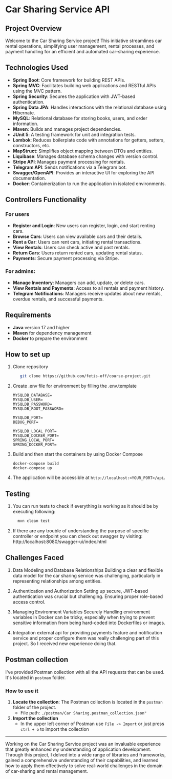 # Car Sharing Service API

## Project Overview

Welcome to the Car Sharing Service project! This initiative streamlines car rental operations, 
simplifying user management, rental processes, 
and payment handling for an efficient and automated car-sharing experience.

## Technologies Used

- **Spring Boot**: Core framework for building REST APIs.
- **Spring MVC**: Facilitates building web applications and RESTful APIs using the MVC pattern.
- **Spring Security**: Secures the application with JWT-based authentication.
- **Spring Data JPA**: Handles interactions with the relational database using Hibernate.
- **MySQL**: Relational database for storing books, users, and order information.
- **Maven**: Builds and manages project dependencies.
- **JUnit 5**: A testing framework for unit and integration tests.
- **Lombok**: Reduces boilerplate code with annotations for getters, setters, constructors, etc.
- **MapStruct**: Simplifies object mapping between DTOs and entities.
- **Liquibase**: Manages database schema changes with version control.
- **Stripe API**: Manages payment processing for rentals.
- **Telegram API**: Sends notifications via a Telegram bot.
- **Swagger/OpenAPI**: Provides an interactive UI for exploring the API documentation.
- **Docker**: Containerization to run the application in isolated environments.

## Controllers Functionality

### For users

- **Register and Login**: New users can register, login, and start renting cars.
- **Browse Cars**: Users can view available cars and their details.
- **Rent a Car**: Users can rent cars, initiating rental transactions.
- **View Rentals**: Users can check active and past rentals.
- **Return Cars**: Users return rented cars, updating rental status.
- **Payments**: Secure payment processing via Stripe.

### For admins:
- **Manage Inventory**: Managers can add, update, or delete cars.
- **View Rentals and Payments**: Access to all rentals and payment history.
- **Telegram Notifications**: Managers receive updates about new rentals, overdue rentals, and successful payments.

## Requirements

- **Java** version 17 and higher
- **Maven** for dependency management
- **Docker** to prepare the environment

## How to set up

1. Clone repository
    ```bash
       git clone https://github.com/fetis-off/course-project.git
   ```

2. Create .env file for environment by filling the .env.template
    ```
    MYSQLDB_DATABASE=
    MYSQLDB_USER=
    MYSQLDB_PASSWORD=
    MYSQLDB_ROOT_PASSWORD=

    MYSQLDB_PORT=
    DEBUG_PORT=

    MYSQLDB_LOCAL_PORT=
    MYSQLDB_DOCKER_PORT=
    SPRING_LOCAL_PORT=
    SPRING_DOCKER_PORT=
   ```
3. Build and then start the containers by using Docker Compose
    ```
   docker-compose build
   docker-compose up
   ```
4. The application will be accessible at `http://localhost:<YOUR_PORT>/api`.

## Testing

1. You can run tests to check if everything is working as it should be by executing following:
    ```bash
      mvn clean test
    ```
2. If there are any trouble of understanding
   the purpose of specific controller or
   endpoint you can check out swagger by visiting:
   http://localhost:8080/swagger-ui/index.html

## Challenges Faced

1. Data Modeling and Database Relationships
   Building a clear and flexible data model for the car sharing service was challenging,
   particularly in representing relationships among entities.

2. Authentication and Authorization
   Setting up secure, JWT-based authentication was crucial but challenging.
   Ensuring proper role-based access control.

3. Managing Environment Variables Securely
   Handling environment variables in Docker can be tricky,
   especially when trying to prevent sensitive information
   from being hard-coded into Dockerfiles or images.

4. Integration external api for providing payments feature and notification service and 
   proper configure them was really challenging part of this project. So I received new experience
   doing that.


## Postman collection

I've provided Postman collection with all the API requests that can be used.
It's located in `postman` folder.

### How to use it

1. **Locate the collection**: The Postman collection is located in the `postman` folder of the project.
    - File path: `./postman/Car Sharing.postman_collection.json"`
2. **Import the collection**
    - In the upper left corner of Postman use `File -> Import` or just press `ctrl + o` to import the collection

---

Working on the Car Sharing Service project was an invaluable experience that greatly enhanced my 
understanding of application development. Through this project, I delved into a wide range of libraries and frameworks, 
gained a comprehensive understanding of their capabilities, and learned how to apply them effectively to solve real-world 
challenges in the domain of car-sharing and rental management.